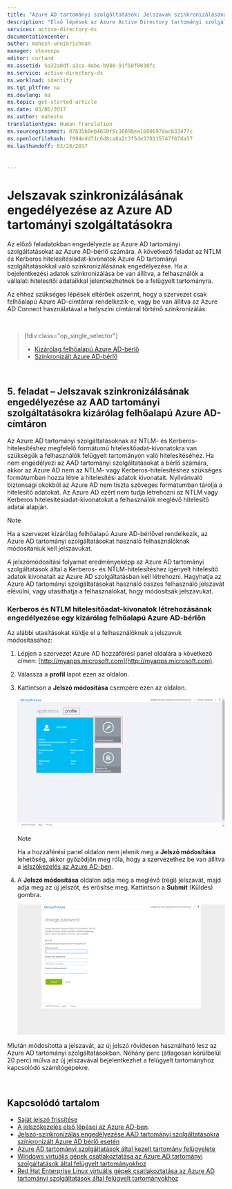 ```yaml
---
title: "Azure AD tartományi szolgáltatások: Jelszavak szinkronizálásának engedélyezése | Microsoft Docs"
description: "Első lépések az Azure Active Directory tartományi szolgáltatások használatával"
services: active-directory-ds
documentationcenter: 
author: mahesh-unnikrishnan
manager: stevenpo
editor: curtand
ms.assetid: 5a32a0df-a3ca-4ebe-b980-91f58f8030fc
ms.service: active-directory-ds
ms.workload: identity
ms.tgt_pltfrm: na
ms.devlang: na
ms.topic: get-started-article
ms.date: 03/06/2017
ms.author: maheshu
translationtype: Human Translation
ms.sourcegitcommit: 07635b0eb4650f0c30898ea1600697dacb33477c
ms.openlocfilehash: f994edd71c6d8ca8a2c3f5de370115747f87da57
ms.lasthandoff: 03/28/2017


---
```

# <a name="enable-password-synchronization-to-azure-ad-domain-services"></a>Jelszavak szinkronizálásának engedélyezése az Azure AD tartományi szolgáltatásokra
Az előző feladatokban engedélyezte az Azure AD tartományi szolgáltatásokat az Azure AD-bérlő számára. A következő feladat az NTLM és Kerberos hitelesítésiadat-kivonatok Azure AD tartományi szolgáltatásokkal való szinkronizálásának engedélyezése. Ha a bejelentkezési adatok szinkronizálása be van állítva, a felhasználók a vállalati hitelesítői adataikkal jelentkezhetnek be a felügyelt tartományra.

Az ehhez szükséges lépések eltérőek aszerint, hogy a szervezet csak felhőalapú Azure AD-címtárral rendelkezik-e, vagy be van állítva az Azure AD Connect használatával a helyszíni címtárral történő szinkronizálás.

<br>

> [!div class="op_single_selector"]
> * [Kizárólag felhőalapú Azure AD-bérlő](active-directory-ds-getting-started-password-sync.md)
> * [Szinkronizált Azure AD-bérlő](active-directory-ds-getting-started-password-sync-synced-tenant.md)
>
>

<br>

## <a name="task-5-enable-password-synchronization-to-aad-domain-services-for-a-cloud-only-azure-ad-tenant"></a>5. feladat – Jelszavak szinkronizálásának engedélyezése az AAD tartományi szolgáltatásokra kizárólag felhőalapú Azure AD-címtáron
Az Azure AD tartományi szolgáltatásoknak az NTLM- és Kerberos-hitelesítéshez megfelelő formátumú hitelesítőadat-kivonatokra van szükségük a felhasználók felügyelt tartományon való hitelesítéséhez. Ha nem engedélyezi az AAD tartományi szolgáltatásokat a bérlő számára, akkor az Azure AD nem az NTLM- vagy Kerberos-hitelesítéshez szükséges formátumban hozza létre a hitelesítési adatok kivonatait. Nyilvánvaló biztonsági okokból az Azure AD nem tiszta szöveges formátumban tárolja a hitelesítő adatokat. Az Azure AD ezért nem tudja létrehozni az NTLM vagy Kerberos hitelesítésiadat-kivonatokat a felhasználók meglévő hitelesítő adatai alapján.

> [!NOTE]
> Ha a szervezet kizárólag felhőalapú Azure AD-bérlővel rendelkezik, az Azure AD tartományi szolgáltatásokat használó felhasználóknak módosítaniuk kell jelszavukat.
>
>

A jelszómódosítási folyamat eredményeképp az Azure AD tartományi szolgáltatások által a Kerberos- és NTLM-hitelesítéshez igényelt hitelesítő adatok kivonatait az Azure AD szolgáltatásban kell létrehozni. Hagyhatja az Azure AD tartományi szolgáltatásokat használó összes felhasználó jelszavát elévülni, vagy utasíthatja a felhasználókat, hogy módosítsák jelszavukat.

### <a name="enable-ntlm-and-kerberos-credential-hash-generation-for-a-cloud-only-azure-ad-tenant"></a>Kerberos és NTLM hitelesítőadat-kivonatok létrehozásának engedélyezése egy kizárólag felhőalapú Azure AD-bérlőn
Az alábbi utasításokat küldje el a felhasználóknak a jelszavuk módosításához:

1. Lépjen a szervezet Azure AD hozzáférési panel oldalára a következő címen: [http://myapps.microsoft.com](http://myapps.microsoft.com).
2. Válassza a **profil** lapot ezen az oldalon.
3. Kattintson a **Jelszó módosítása** csempére ezen az oldalon.

    ![Hozzon létre virtuális hálózatot az Azure AD tartományi szolgáltatásokhoz.](./media/active-directory-domain-services-getting-started/user-change-password.png)

   > [!NOTE]
   > Ha a hozzáférési panel oldalon nem jelenik meg a **Jelszó módosítása** lehetőség, akkor győződjön meg róla, hogy a szervezethez be van állítva a [jelszókezelés az Azure AD-ben](../active-directory/active-directory-passwords-getting-started.md).
   >
   >
4. A **Jelszó módosítása** oldalon adja meg a meglévő (régi) jelszavát, majd adja meg az új jelszót, és erősítse meg. Kattintson a **Submit** (Küldés) gombra.

    ![Hozzon létre virtuális hálózatot az Azure AD tartományi szolgáltatásokhoz.](./media/active-directory-domain-services-getting-started/user-change-password2.png)

Miután módosította a jelszavát, az új jelszó rövidesen használható lesz az Azure AD tartományi szolgáltatásokban. Néhány perc (átlagosan körülbelül 20 perc) múlva az új jelszavával bejelentkezhet a felügyelt tartományhoz kapcsolódó számítógépekre.

<br>

## <a name="related-content"></a>Kapcsolódó tartalom
* [Saját jelszó frissítése](../active-directory/active-directory-passwords-update-your-own-password.md#reset-your-password)
* [A jelszókezelés első lépései az Azure AD-ben](../active-directory/active-directory-passwords-getting-started.md).
* [Jelszó-szinkronizálás engedélyezése AAD tartományi szolgáltatásokra szinkronizált Azure AD bérlő esetén](active-directory-ds-getting-started-password-sync-synced-tenant.md)
* [Azure AD tartományi szolgáltatások által kezelt tartomány felügyelete](active-directory-ds-admin-guide-administer-domain.md)
* [Windows virtuális gépek csatlakoztatása az Azure AD tartományi szolgáltatások által felügyelt tartományokhoz](active-directory-ds-admin-guide-join-windows-vm.md)
* [Red Hat Enterprise Linux virtuális gépek csatlakoztatása az Azure AD tartományi szolgáltatások által felügyelt tartományokhoz](active-directory-ds-admin-guide-join-rhel-linux-vm.md)

